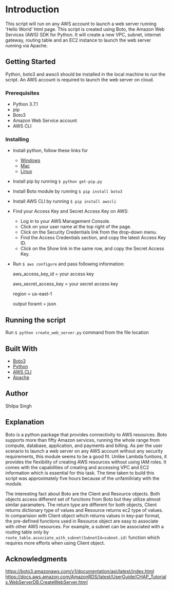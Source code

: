 
# Introduction
This script will run on any AWS account to launch a web server running 'Hello World' html page. This script is created using Boto, the Amazon Web Services (AWS) SDK for Python. It will create a new VPC, subnet, internet gateway, routing table and an EC2 instance to launch the web server running via Apache. 

## Getting Started
Python, boto3 and awscli should be installed in the local machine to run the script. An AWS account is required to launch the web server on cloud.

### Prerequisites
* Python 3.7.1
* pip
* Boto3
* Amazon Web Service account
* AWS CLI

### Installing

* Install python, follow these links for 	
	* [Windows](https://www.ics.uci.edu/~pattis/common/handouts/pythoneclipsejava/python.html)
	* [Mac](https://gist.github.com/patriciogonzalezvivo/77da993b14a48753efda)
	* [Linux](https://docs.aws.amazon.com/cli/latest/userguide/install-linux-python.html)

* Install pip by running `$ python get-pip.py`

* Install Boto module by running `$ pip install boto3`

* Install AWS CLI by running `$ pip install awscli`

* Find your Access Key and Secret Access Key on AWS:
	* Log in to your AWS Management Console.
	* Click on your user name at the top right of the page.
	* Click on the Security Credentials link from the drop-down menu.
	* Find the Access Credentials section, and copy the latest Access Key ID.
	* Click on the Show link in the same row, and copy the Secret Access Key.

* Run `$ aws configure` and pass following information:

    aws_access_key_id = your access key
    
	aws_secret_access_key = your secret access key
	
    region = us-east-1
	
    output foramt = json


## Running the script
Run `$ python create_web_server.py` command from the file location

## Built With
* [Boto3](https://boto3.amazonaws.com/v1/documentation/api/latest/index.html)
* [Python](https://www.python.org/)
* [AWS CLI](https://aws.amazon.com/cli/)
* [Apache](https://httpd.apache.org/)

## Author
Shilpa Singh

## Explanation
Boto is a python package that provides connectivity to AWS resources. Boto supports more than fifty Amazon services, running the whole range from compute, database, application, and payments and billing. As per the user scenario to launch a web server on any AWS account without any security requirements, this module seems to be a good fit. Unlike Lambda funtions, it provides the flexibility of creating AWS resources without using IAM roles. It comes with the capabilities of creating and accessing VPC and EC2 information which is essential for this task. The time taken to build this script was approximately five hours because of the unfamiliriaty with the module. 

The interesting fact about Boto are the Client and Resource objects. Both objects access different set of functions from Boto but they utilize almost similar paramaters. The return type are different for both objects, Client returns dictionary type of values and Resource returns ec2 type of values. In comparision with Client object which returns values in key-pair format, the pre-defined functions used in Resource object are easy to associate with other AWS resources. For example, a subnet can be associated with a routing table only by `route_table.associate_with_subnet(SubnetId=subnet.id)` function which requires more efforts when using Client object.


## Acknowledgments
https://boto3.amazonaws.com/v1/documentation/api/latest/index.html
https://docs.aws.amazon.com/AmazonRDS/latest/UserGuide/CHAP_Tutorials.WebServerDB.CreateWebServer.html



```python

```

